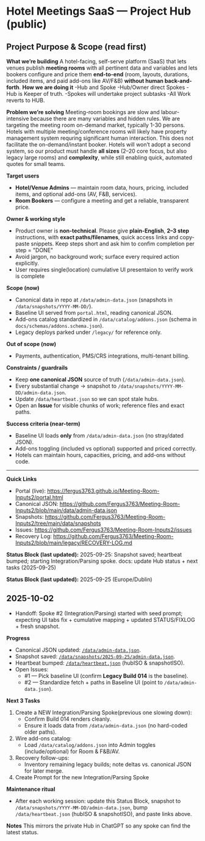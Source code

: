 # Hotel Meetings SaaS — Project Hub (public)
## Project Purpose & Scope (read first)

**What we’re building**
A hotel-facing, self-serve platform (SaaS) that lets venues publish **meeting rooms** with all pertinent data and variables and lets bookers configure and price them **end-to-end** (room, layouts, durations, included items, and paid add-ons like AV/F&B) **without human back-and-forth**.
**How we are doing it**
-Hub and Spoke
-Hub/Owner direct Spokes 
-Hub is Keeper of truth.
-Spokes will undertake project subtasks
-All Work reverts to HUB.

**Problem we’re solving**
Meeting-room bookings are slow and labour-intensive because there are many variables and hidden rules. We are targeting the meeting room on-demand market, typically 1-30 persons. Hotels with multiple meeting/conference rooms will likely have property management system requring significant human interaction. This does not facilitate the on-demand/instant booker. Hotels will won’t adopt a second system, so our product must handle **all sizes** (2–20 core focus, but also legacy large rooms) and **complexity**, while still enabling quick, automated quotes for small teams.

**Target users**
- **Hotel/Venue Admins** — maintain room data, hours, pricing, included items, and optional add-ons (AV, F&B, services).
- **Room Bookers** — configure a meeting and get a reliable, transparent price.

**Owner & working style**
- Product owner is **non-technical**. Please give **plain-English**, **2–3 step** instructions, with **exact paths/filenames**, quick access links and copy-paste snippets. Keep steps short and ask him to confim completion per step = "DONE"
- Avoid jargon, no background work; surface every required action explicitly.
- User requires single(location) cumulative UI presentaion to verify work is complete

**Scope (now)**
- Canonical data in repo at `/data/admin-data.json` (snapshots in `/data/snapshots/YYYY-MM-DD/`).
- Baseline UI served from `portal.html`, reading canonical JSON.
- Add-ons catalog standardized in `/data/catalog/addons.json` (schema in `docs/schemas/addons.schema.json`).
- Legacy deploys parked under `/legacy/` for reference only.

**Out of scope (now)**
- Payments, authentication, PMS/CRS integrations, multi-tenant billing.

**Constraints / guardrails**
- Keep **one canonical JSON** source of truth (`/data/admin-data.json`).
- Every substantial change → snapshot to `/data/snapshots/YYYY-MM-DD/admin-data.json`.
- Update `/data/heartbeat.json` so we can spot stale hubs.
- Open an **Issue** for visible chunks of work; reference files and exact paths.

**Success criteria (near-term)**
- Baseline UI loads **only** from `/data/admin-data.json` (no stray/dated JSON).
- Add-ons toggling (included vs optional) supported and priced correctly.
- Hotels can maintain hours, capacities, pricing, and add-ons without code.

---

**Quick Links**
- Portal (live): https://fergus3763.github.io/Meeting-Room-Inputs2/portal.html
- Canonical JSON: https://github.com/Fergus3763/Meeting-Room-Inputs2/blob/main/data/admin-data.json
- Snapshots: https://github.com/Fergus3763/Meeting-Room-Inputs2/tree/main/data/snapshots
- Issues: https://github.com/Fergus3763/Meeting-Room-Inputs2/issues
- Recovery Log: https://github.com/Fergus3763/Meeting-Room-Inputs2/blob/main/legacy/RECOVERY-LOG.md

**Status Block (last updated):**
<paste the current Status Block from the Hub doc here>
2025-09-25: Snapshot saved; heartbeat bumped; starting Integration/Parsing spoke.
docs: update Hub status + next tasks (2025-09-25)

**Status Block (last updated):** 2025-09-25 (Europe/Dublin)
## 2025-10-02
- Handoff: Spoke #2 (Integration/Parsing) started with seed prompt; expecting UI tabs fix + cumulative mapping + updated STATUS/FIXLOG + fresh snapshot.

**Progress**
- Canonical JSON updated: [`/data/admin-data.json`](https://github.com/Fergus3763/Meeting-Room-Inputs2/blob/main/data/admin-data.json).
- Snapshot saved: [`/data/snapshots/2025-09-25/admin-data.json`](https://github.com/Fergus3763/Meeting-Room-Inputs2/blob/main/data/snapshots/2025-09-25/admin-data.json).
- Heartbeat bumped: [`/data/heartbeat.json`](https://github.com/Fergus3763/Meeting-Room-Inputs2/blob/main/data/heartbeat.json) (hubISO & snapshotISO).
- Open Issues: 
  - #1 — Pick baseline UI (confirm **Legacy Build 014** is the baseline).
  - #2 — Standardize fetch + paths in Baseline UI (point to `/data/admin-data.json`).

**Next 3 Tasks**
1. Create a NEW Integration/Parsing Spoke(previous one slowing down): 
   - Confirm Build 014 renders cleanly.
   - Ensure it loads data from `/data/admin-data.json` (no hard-coded older paths).
2. Wire add-ons catalog:
   - Load `/data/catalog/addons.json` into Admin toggles (include/optional) for Room & F&B/AV.
3. Recovery follow-ups:
   - Inventory remaining legacy builds; note deltas vs. canonical JSON for later merge.
4. Create Prompt for the new Integration/Parsing Spoke

**Maintenance ritual**
- After each working session: update this Status Block, snapshot to `/data/snapshots/YYYY-MM-DD/admin-data.json`, bump `/data/heartbeat.json` (hubISO & snapshotISO), and paste links above.

**Notes**
This mirrors the private Hub in ChatGPT so any spoke can find the latest status.
